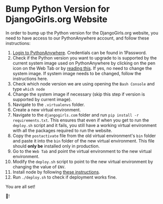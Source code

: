 # Bump Python Version for DjangoGirls.org Website

In order to bump up the Python version for the DjangoGirls.org website, you 
need to have access to our PythonAnywhere account, and follow these instructions:

1. [Login to PythonAnywhere](https://www.pythonanywhere.com/user/djangogirls2/consoles/). Credentials can be found in 1Password.
2. Check if the Python version you want to upgrade to is supported by the current
system image used on PythonAnywhere by clicking on the pen icon on the Web Tab or
by [reading this](https://help.pythonanywhere.com/pages/ChangingSystemImage#:~:text=Once%20you%20have%20changed%20the,again%20to%20pick%20it%20up.).
 If yes, no need to change the system image. If system image needs to be changed, follow the instructions here.
3. Check which node version we are using opening the `Bash Console` and type 
```which node```
4. Change the system image if necessary (skip this step if version is supported by
current image).
5. Navigate to the ```.virtualenvs``` folder.
6. Create a new virtual environment.
7. Navigate to the ```djangogirls.com``` folder and run ```pip install -r requirements.txt```. 
This ensures that even if when you get to run the ```deploy.sh``` script and it fails,
you still have a working virtual environment with all the packages required to run the website.
8. Copy the ```postactivate``` file from the old virtual environment's ```bin``` folder and
paste it into the ```bin``` folder of the new virtual environment. This file 
should **only be** installed only in production.
9. Go to the `Web Tab` and point the virtual environment to the new virtual environment.
10. Modify the ```deploy.sh``` script to point to the new virtual environment
by changing the value of `ENV`.
11. Install node by following [these instructions](https://help.pythonanywhere.com/pages/Node/).
12. Run ```./deploy.sh``` to check if deployment works fine.
 
You are all set! 

:tada:!

